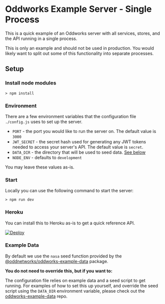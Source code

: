 # Oddworks Example Server - Single Process

This is a quick example of an Oddworks server with all services, stores, and the API running in a single process.

This is only an example and should not be used in production. You would likely want to split out some of this functionality into separate processes.

## Setup

### Install node modules

```
> npm install
```

### Environment

There are a few environment variables that the configuration file `./config.js` uses to set up the server.

- `PORT` - the port you would like to run the server on. The default value is `3000`
- `JWT_SECRET` - the secret hash used for generating any JWT tokens needed to access your server's API. The default value is `secret`.
- `DATA_DIR` - the directory that will be used to seed data. [See below](#example-data)
- `NODE_ENV` - defaults to `development`

You may leave these values as-is.

### Start

Locally you can use the following command to start the server:

```
> npm run dev
```

### Heroku

You can install this to Heroku as-is to get a quick reference API.

[![Deploy](https://www.herokucdn.com/deploy/button.svg)](https://heroku.com/deploy)

### Example Data

By default we use the `nasa` seed function provided by the [@oddnetworks/oddworks-example-data](https://www.npmjs.com/package/@oddnetworks/oddworks-example-data) package.

__You do not need to override this, but if you want to:__

The configuration file relies on example data and a seed script to get running. For examples of how to set this up yourself, and override the seed script using the `DATA_DIR` environment variable, please check out the [oddworks-example-data](https://github.com/oddnetworks/oddworks-example-data) repo.
